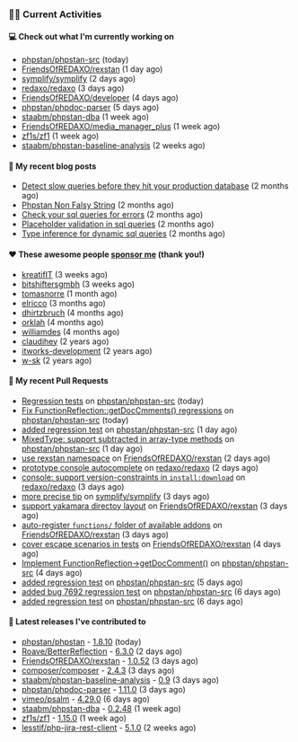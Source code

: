 ### 👨‍💻 Current Activities


#### 💻 Check out what I'm currently working on

- [phpstan/phpstan-src](https://github.com/phpstan/phpstan-src) (today)
- [FriendsOfREDAXO/rexstan](https://github.com/FriendsOfREDAXO/rexstan) (1 day ago)
- [symplify/symplify](https://github.com/symplify/symplify) (2 days ago)
- [redaxo/redaxo](https://github.com/redaxo/redaxo) (3 days ago)
- [FriendsOfREDAXO/developer](https://github.com/FriendsOfREDAXO/developer) (4 days ago)
- [phpstan/phpdoc-parser](https://github.com/phpstan/phpdoc-parser) (5 days ago)
- [staabm/phpstan-dba](https://github.com/staabm/phpstan-dba) (1 week ago)
- [FriendsOfREDAXO/media_manager_plus](https://github.com/FriendsOfREDAXO/media_manager_plus) (1 week ago)
- [zf1s/zf1](https://github.com/zf1s/zf1) (1 week ago)
- [staabm/phpstan-baseline-analysis](https://github.com/staabm/phpstan-baseline-analysis) (2 weeks ago)


#### 📜 My recent blog posts

- [Detect slow queries before they hit your production database](https://staabm.github.io/2022/08/16/phpstan-dba-query-plan-analysis.html) (2 months ago)
- [Phpstan Non Falsy String](https://staabm.github.io/2022/08/11/phpstan-non-falsy-string.html) (2 months ago)
- [Check your sql queries for errors](https://staabm.github.io/2022/08/05/phpstan-dba-syntax-error-detection.html) (2 months ago)
- [Placeholder validation in sql queries](https://staabm.github.io/2022/07/30/phpstan-dba-placeholder-validation.html) (2 months ago)
- [Type inference for dynamic sql queries](https://staabm.github.io/2022/07/23/phpstan-dba-inference-placeholder.html) (2 months ago)


#### ❤️ These awesome people [sponsor me](https://github.com/sponsors/staabm) (thank you!)

- [kreatifIT](https://github.com/kreatifIT) (3 weeks ago)
- [bitshiftersgmbh](https://github.com/bitshiftersgmbh) (3 weeks ago)
- [tomasnorre](https://github.com/tomasnorre) (1 month ago)
- [elricco](https://github.com/elricco) (3 months ago)
- [dhirtzbruch](https://github.com/dhirtzbruch) (4 months ago)
- [orklah](https://github.com/orklah) (4 months ago)
- [williamdes](https://github.com/williamdes) (4 months ago)
- [claudihey](https://github.com/claudihey) (2 years ago)
- [itworks-development](https://github.com/itworks-development) (2 years ago)
- [w-sk](https://github.com/w-sk) (2 years ago)


#### 🔨 My recent Pull Requests

- [Regression tests](https://github.com/phpstan/phpstan-src/pull/1865) on [phpstan/phpstan-src](https://github.com/phpstan/phpstan-src) (today)
- [Fix FunctionReflection::getDocCmments() regressions](https://github.com/phpstan/phpstan-src/pull/1862) on [phpstan/phpstan-src](https://github.com/phpstan/phpstan-src) (today)
- [added regression test](https://github.com/phpstan/phpstan-src/pull/1854) on [phpstan/phpstan-src](https://github.com/phpstan/phpstan-src) (1 day ago)
- [MixedType: support subtracted in array-type methods](https://github.com/phpstan/phpstan-src/pull/1852) on [phpstan/phpstan-src](https://github.com/phpstan/phpstan-src) (1 day ago)
- [use rexstan namespace](https://github.com/FriendsOfREDAXO/rexstan/pull/182) on [FriendsOfREDAXO/rexstan](https://github.com/FriendsOfREDAXO/rexstan) (2 days ago)
- [prototype console autocomplete](https://github.com/redaxo/redaxo/pull/5386) on [redaxo/redaxo](https://github.com/redaxo/redaxo) (2 days ago)
- [console: support version-constraints in `install:download`](https://github.com/redaxo/redaxo/pull/5385) on [redaxo/redaxo](https://github.com/redaxo/redaxo) (3 days ago)
- [more precise tip](https://github.com/symplify/symplify/pull/4429) on [symplify/symplify](https://github.com/symplify/symplify) (3 days ago)
- [support yakamara directoy layout](https://github.com/FriendsOfREDAXO/rexstan/pull/180) on [FriendsOfREDAXO/rexstan](https://github.com/FriendsOfREDAXO/rexstan) (3 days ago)
- [auto-register `functions/` folder of available addons](https://github.com/FriendsOfREDAXO/rexstan/pull/179) on [FriendsOfREDAXO/rexstan](https://github.com/FriendsOfREDAXO/rexstan) (3 days ago)
- [cover escape scenarios in tests](https://github.com/FriendsOfREDAXO/rexstan/pull/176) on [FriendsOfREDAXO/rexstan](https://github.com/FriendsOfREDAXO/rexstan) (4 days ago)
- [Implement FunctionReflection-&gt;getDocComment()](https://github.com/phpstan/phpstan-src/pull/1834) on [phpstan/phpstan-src](https://github.com/phpstan/phpstan-src) (4 days ago)
- [added regression test](https://github.com/phpstan/phpstan-src/pull/1824) on [phpstan/phpstan-src](https://github.com/phpstan/phpstan-src) (5 days ago)
- [added bug 7692 regression test](https://github.com/phpstan/phpstan-src/pull/1820) on [phpstan/phpstan-src](https://github.com/phpstan/phpstan-src) (6 days ago)
- [added regression test](https://github.com/phpstan/phpstan-src/pull/1819) on [phpstan/phpstan-src](https://github.com/phpstan/phpstan-src) (6 days ago)


#### 🔭 Latest releases I've contributed to

- [phpstan/phpstan](https://github.com/phpstan/phpstan) - [1.8.10](https://github.com/phpstan/phpstan/releases/tag/1.8.10) (today)
- [Roave/BetterReflection](https://github.com/Roave/BetterReflection) - [6.3.0](https://github.com/Roave/BetterReflection/releases/tag/6.3.0) (2 days ago)
- [FriendsOfREDAXO/rexstan](https://github.com/FriendsOfREDAXO/rexstan) - [1.0.52](https://github.com/FriendsOfREDAXO/rexstan/releases/tag/1.0.52) (3 days ago)
- [composer/composer](https://github.com/composer/composer) - [2.4.3](https://github.com/composer/composer/releases/tag/2.4.3) (3 days ago)
- [staabm/phpstan-baseline-analysis](https://github.com/staabm/phpstan-baseline-analysis) - [0.9](https://github.com/staabm/phpstan-baseline-analysis/releases/tag/0.9) (3 days ago)
- [phpstan/phpdoc-parser](https://github.com/phpstan/phpdoc-parser) - [1.11.0](https://github.com/phpstan/phpdoc-parser/releases/tag/1.11.0) (3 days ago)
- [vimeo/psalm](https://github.com/vimeo/psalm) - [4.29.0](https://github.com/vimeo/psalm/releases/tag/4.29.0) (6 days ago)
- [staabm/phpstan-dba](https://github.com/staabm/phpstan-dba) - [0.2.48](https://github.com/staabm/phpstan-dba/releases/tag/0.2.48) (1 week ago)
- [zf1s/zf1](https://github.com/zf1s/zf1) - [1.15.0](https://github.com/zf1s/zf1/releases/tag/1.15.0) (1 week ago)
- [lesstif/php-jira-rest-client](https://github.com/lesstif/php-jira-rest-client) - [5.1.0](https://github.com/lesstif/php-jira-rest-client/releases/tag/5.1.0) (2 weeks ago)
